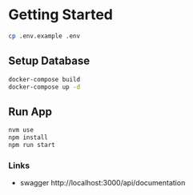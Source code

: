 # Getting Started

```bash
cp .env.example .env
```

## Setup Database
```bash
docker-compose build
docker-compose up -d
```

## Run App
```bash
nvm use
npm install 
npm run start
```

### Links
- swagger http://localhost:3000/api/documentation







